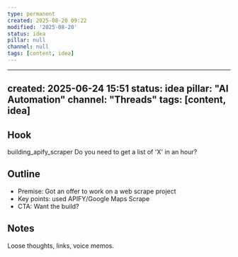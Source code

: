 ```yaml
---
type: permanent
created: 2025-08-20 09:22
modified: '2025-08-20'
status: idea
pillar: null
channel: null
tags: [content, idea]
---
```

---
created: 2025-06-24 15:51
status: idea
pillar: "AI Automation"
channel: "Threads"
tags: [content, idea]
---

## Hook  
building_apify_scraper
Do you need to get a list of 'X' in an hour?
## Outline  
- Premise:  Got an offer to work on a web scrape project
- Key points:  used APIFY/Google Maps Scrape
- CTA:  Want the build? 

## Notes  
Loose thoughts, links, voice memos.
